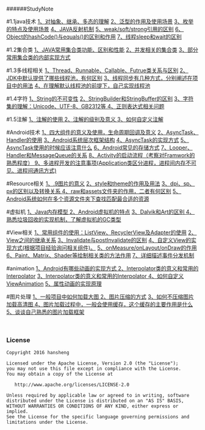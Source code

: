 ######StudyNote#1.1java技术[1、对抽象、继承、多态的理解]()[2、泛型的作用及使用场景]()[3、枚举的特点及使用场景]()[4、JAVA反射机制]()[5、weak/soft/strong引用的区别]()[6、Object的hashCode()与equals()的区别和作用]()[7、线程sleep和wait的区别]()#1.2集合类[1、JAVA常用集合类功能、区别和性能]()[2、并发相关的集合类]()[3、部分常用集合类的内部实现方式]()#1.3多线程相关[1、Thread、Runnable、Callable、Futrue类关系与区别]()[2、JDK中默认提供了哪些线程池，有何区别]()[3、线程同步有几种方式，分别阐述在项目中的用法]()[4、在理解默认线程池的前提下，自己实现线程池]()#1.4字符[1、String的不可变性]()[2、StringBuilder和StringBuffer的区别]()[3、字符集的理解：Unicode、UTF-8、GB2312等 ]()[4、正则表达式相关问题]()#1.5注解[1、注解的使用 ]()[2、注解的级别及意义 ]()[3、如何自定义注解 ]()#Android技术[1、四大组件的意义及使用，生命周期回调及意义]()[2、AsyncTask、Handler的使用]()[3、Android系统层次框架结构]()[4、AsyncTask的实现方式]()[5、AsyncTask使用的时候应该注意什么]()[6、Android常见的存储方式]()[7、Looper、Handler和MessageQueue的关系]()[8、Activity的启动流程（考察对Framwork的熟悉程度） ]()[9、多进程开发的注意事项(Application类区分进程，进程间内存不可见、进程间通讯方式)]()#Resource相关[1、.9图片的意义]()[2、style和theme的作用及用法]()[3、dpi、sp、px的区别以及转换关系 ]()[4、raw和assets文件夹的作用，二者有何区别]()[5、Android系统如何在多个资源文件夹下查找匹配最合适的资源]()#虚拟机[1、Java内存模型 ]()[2、Android虚拟机的特点]()[3、Dalvik和Art的区别 ]()[4、熟悉垃圾回收的实现机制，了解虚拟机的GC类型]()#View相关[1、常用组件的使用：ListView、RecyclerView及Adapter的使用]()[2、View之间的继承关系]()[3、Invalidate与postInvalidate的区别]()[4、自定义View的实现方式(根据项目经验询问相关组件)。]()[5、onMeasure/onLayout/onDraw的作用]()[6、Paint、Matrix、Shader等绘制相关类的方法作用]()[7、详细描述事件分发机制]()#animation[1、Android有哪些动画的实现方式 ]()[2、Interpolator类的意义和常用的Interpolator]()[3、Interpolator类的意义和常用的Interpolator ]()[4、如何自定义ViewAnimation]()[5、属性动画的实现原理]()#图片处理[1、一般项目中如何加载大图 ]()[2、图片压缩的方式]()[3、如何不压缩图片加载高清图 ]()[4、图片加载过程中，一般会使用缓存，这个缓存的主要作用是什么]()[5、谈谈自己熟悉的图片加载框架]()<br/>### License```Copyright 2016 hanshengLicensed under the Apache License, Version 2.0 (the "License");you may not use this file except in compliance with the License.You may obtain a copy of the License at   http://www.apache.org/licenses/LICENSE-2.0Unless required by applicable law or agreed to in writing, softwaredistributed under the License is distributed on an "AS IS" BASIS,WITHOUT WARRANTIES OR CONDITIONS OF ANY KIND, either express or implied.See the License for the specific language governing permissions andlimitations under the License.```